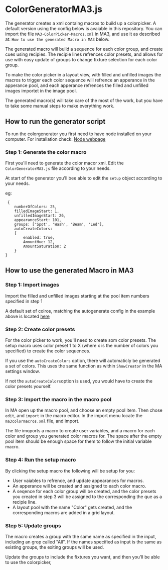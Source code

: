 # ColorGeneratorMA3.js

The generator creates a xml containg macros to build up a colorpicker.
A default version using the config below is avaiable in this repository. You can import the file `MA3-ColorPicker-Macros.xml` in MA3, and use it as described at: `How to use the generated Macro in MA3` below.

The generated macro will build a sequence for each color group, and create cues using recipies. The recipie lines refrences color presets, and allows for use with easy update of groups to change fixture selection for each color group.

To make the color picker in a layout view, with filled and unfilled images the macros to trigger each color sequence will refrence an apperance in the apperance pool, and each apperance refrences the filled and unfilled images importet in the image pool.

The generated macro(s) will take care of the most of the work, but you have to take some manual steps to make everything work.

## How to run the generator script

To run the colorgenerator you first need to have node installed on your computer.
For installation check: [Node webpage](https://nodejs.org/en)

### Step 1: Generate the color macro
First you'll need to generate the color macor xml.
Edit the `ColorGeneratorMA3.js` file according to your needs.

At start of the  generator you'll bee able to edit the `setup` object according to your needs.

eg:

```
 {
    numberOfColors: 25,
    filledImageStart: 1,
    unfilledImageStart: 26,
    appearanceStart: 101,
    groups: ['Spot', 'Wash', 'Beam', 'Led'],
    autoCreateColors:
    {
        enabled: true,
        AmountHue: 12,
        AmountSaturation: 2
    }
}
```

## How to use the generated Macro in MA3
### Step 1: Import images
Import the filled and unfilled images starting at the pool item numbers specified in step 1

A default set of colros, matching the autogenerate config in the example above is located [here](./images/)

### Step 2: Create color presets
For the color picker to work, you'll need to create som color presets. The setup macro uses color preset 1 to X (where x is the number of colors you specified) to create the color sequences.

If you use the `autoCreateColors` option, there will automaticly be generated a set of colors. This uses the same function as within `ShowCreator` in the MA settings window.

If not the `autoCreateColors`option is used, you would have to create the color presets yourself.

### Step 3: Import the macro in the macro pool
In MA open up the macro pool, and choose an empty pool item. Then chose `edit`, and `import` in the macro editor. In the import menu locate the `ma3colormacros.xml` file, and import.

The file imoports a macro to create user variables, and a macro for each color and group you generated color macros for. The space after the empty pool item should be enough space for them to follow the initial variable macro.

### Step 4: Run the setup macro
By clicking the setup macro the following will be setup for you:
- User vaiables to refrence, and update appearances for macros.
- An apperance will be created and assigned to each color macro.
- A seqence for each color group will be created, and the color presets you created in step 3 will be assigned to the corresponding the que as a recipie line.
- A layout pool with the name "Color" gets created, and the corresponding macros are added in a grid layout.

### Step 5: Update groups
The macro creates a group with the same name as specified in the input, including an grop called "All". If the names specified as input is the same as existing groups, the exiting groups will be used.

Update the groups to include the fixtures you want, and then you'll be able to use the colorpicker,

